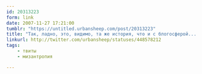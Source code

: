 ```yaml
---
id: 20313223
form: link
date: 2007-11-27 17:21:00
tumblr: "https://untitled.urbansheep.com/post/20313223"
title: "Так, ладно, это, видимо, та же история, что и с блогосферой... А у меня просто приступ мизантропии. Повторять: &quot;люди прекрасны, прекрасны!&quot;"
linkurl: http://twitter.com/urbansheep/statuses/448578212
tags:
    - твиты
    - мизантропия

---
```


